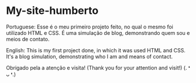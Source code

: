 # My-site-humberto

Portuguese:
  Esse é o meu primeiro projeto feito, no qual o mesmo foi utilizado HTML e CSS.
  É uma simulação de blog, demonstrando quem sou e meios de contato.
  
English:
  This is my first project done, in which it was used HTML and CSS.
  It's a blog simulation, demonstrating who I am and means of contact.
  
Obrigado pela a atenção e visita! 
(Thank you for your attention and visit!) (. ❛ ᴗ ❛.)
